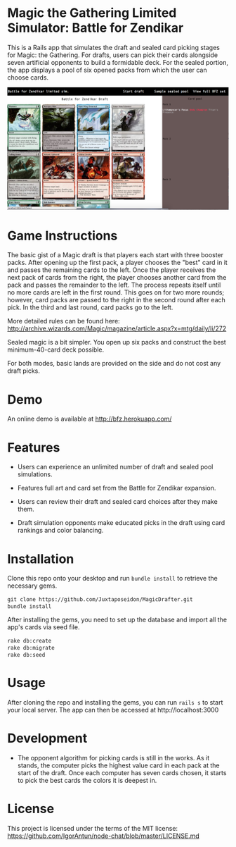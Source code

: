 # Magic the Gathering Limited Simulator: Battle for Zendikar

This is a Rails app that simulates the draft and sealed card picking stages for Magic: the Gathering. For drafts, users can pick their cards alongside seven artificial opponents to build a formidable deck. For the sealed portion, the app displays a pool of six opened packs from which the user can choose cards.

![Draftscreen](/app/assets/images/mtgdrafter.png)

# Game Instructions

The basic gist of a Magic draft is that players each start with three booster packs. After opening up the first pack, a player chooses the "best" card in it and passes the remaining cards to the left. Once the player receives the next pack of cards from the right, the player chooses another card from the pack and passes the remainder to the left. The process repeats itself until no more cards are left in the first round. This goes on for two more rounds; however, card packs are passed to the right in the second round after each pick. In the third and last round, card packs go to the left.

More detailed rules can be found here: http://archive.wizards.com/Magic/magazine/article.aspx?x=mtg/daily/li/272

Sealed magic is a bit simpler. You open up six packs and construct the best minimum-40-card deck possible.

For both modes, basic lands are provided on the side and do not cost any draft picks.

# Demo

An online demo is available at http://bfz.herokuapp.com/ 

# Features

* Users can experience an unlimited number of draft and sealed pool simulations.

* Features full art and card set from the Battle for Zendikar expansion.

* Users can review their draft and sealed card choices after they make them.

* Draft simulation opponents make educated picks in the draft using card rankings and color balancing.

# Installation

Clone this repo onto your desktop and run `bundle install` to retrieve the necessary gems.

  ```
  git clone https://github.com/Juxtaposeidon/MagicDrafter.git
  bundle install
  ```

After installing the gems, you need to set up the database and import all the app's cards via seed file.

  ```
  rake db:create
  rake db:migrate
  rake db:seed
  ```
# Usage

After cloning the repo and installing the gems, you can run `rails s` to start your local server. The app can then be accessed at http://localhost:3000

# Development

* The opponent algorithm for picking cards is still in the works. As it stands, the computer picks the highest value card in each pack at the start of the draft. Once each computer has seven cards chosen, it starts to pick the best cards the colors it is deepest in.

# License

This project is licensed under the terms of the MIT license: https://github.com/IgorAntun/node-chat/blob/master/LICENSE.md

